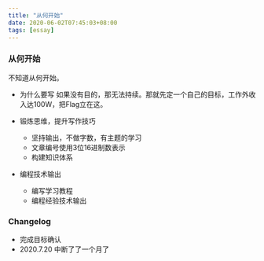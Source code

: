 ```yaml
---
title: "从何开始"
date: 2020-06-02T07:45:03+08:00
tags: [essay]
---
```


### 从何开始

不知道从何开始。

* 为什么要写
    如果没有目的，那无法持续。那就先定一个自己的目标，工作外收入达100W，把Flag立在这。

* 锻炼思维，提升写作技巧
    * 坚持输出，不做字数，有主题的学习
    * 文章编号使用3位16进制数表示
    * 构建知识体系

* 编程技术输出
    * 编写学习教程
    * 编程经验技术输出


### Changelog
    
- 完成目标确认
- 2020.7.20 中断了了一个月了
